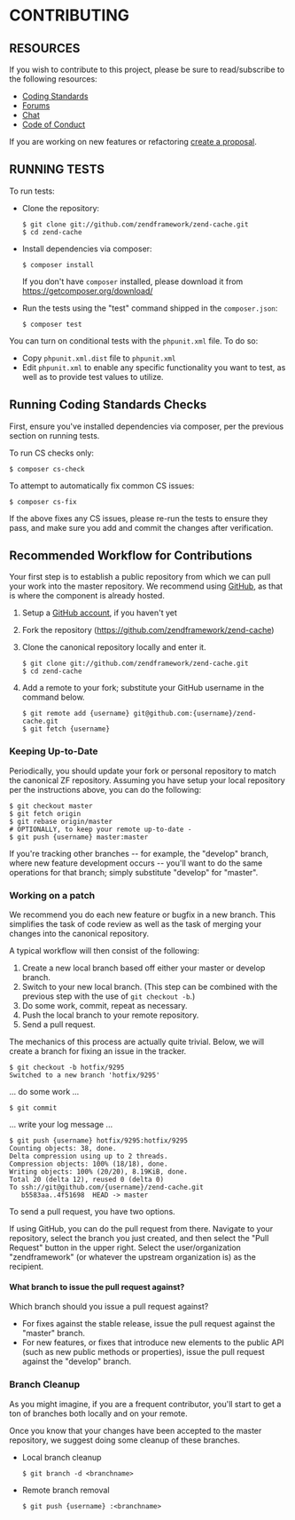 # CONTRIBUTING

## RESOURCES

If you wish to contribute to this project, please be sure to
read/subscribe to the following resources:

 - [Coding Standards](https://github.com/zendframework/zend-coding-standard)
 - [Forums](https://discourse.zendframework.com/c/contributors)
 - [Chat](https://zendframework-slack.herokuapp.com)
 - [Code of Conduct](CODE_OF_CONDUCT.md)

If you are working on new features or refactoring
[create a proposal](https://github.com/zendframework/zend-cache/issues/new).

## RUNNING TESTS

To run tests:

- Clone the repository:

  ```console
  $ git clone git://github.com/zendframework/zend-cache.git
  $ cd zend-cache
  ```

- Install dependencies via composer:

  ```console
  $ composer install
  ```

  If you don't have `composer` installed, please download it from https://getcomposer.org/download/

- Run the tests using the "test" command shipped in the `composer.json`:

  ```console
  $ composer test
  ```

You can turn on conditional tests with the `phpunit.xml` file.
To do so:

 -  Copy `phpunit.xml.dist` file to `phpunit.xml`
 -  Edit `phpunit.xml` to enable any specific functionality you
    want to test, as well as to provide test values to utilize.

## Running Coding Standards Checks

First, ensure you've installed dependencies via composer, per the previous
section on running tests.

To run CS checks only:

```console
$ composer cs-check
```

To attempt to automatically fix common CS issues:

```console
$ composer cs-fix
```

If the above fixes any CS issues, please re-run the tests to ensure
they pass, and make sure you add and commit the changes after verification.

## Recommended Workflow for Contributions

Your first step is to establish a public repository from which we can
pull your work into the master repository. We recommend using
[GitHub](https://github.com), as that is where the component is already hosted.

1. Setup a [GitHub account](https://github.com/), if you haven't yet
2. Fork the repository (https://github.com/zendframework/zend-cache)
3. Clone the canonical repository locally and enter it.

   ```console
   $ git clone git://github.com/zendframework/zend-cache.git
   $ cd zend-cache
   ```

4. Add a remote to your fork; substitute your GitHub username in the command
   below.

   ```console
   $ git remote add {username} git@github.com:{username}/zend-cache.git
   $ git fetch {username}
   ```

### Keeping Up-to-Date

Periodically, you should update your fork or personal repository to
match the canonical ZF repository. Assuming you have setup your local repository
per the instructions above, you can do the following:


```console
$ git checkout master
$ git fetch origin
$ git rebase origin/master
# OPTIONALLY, to keep your remote up-to-date -
$ git push {username} master:master
```

If you're tracking other branches -- for example, the "develop" branch, where
new feature development occurs -- you'll want to do the same operations for that
branch; simply substitute  "develop" for "master".

### Working on a patch

We recommend you do each new feature or bugfix in a new branch. This simplifies
the task of code review as well as the task of merging your changes into the
canonical repository.

A typical workflow will then consist of the following:

1. Create a new local branch based off either your master or develop branch.
2. Switch to your new local branch. (This step can be combined with the
   previous step with the use of `git checkout -b`.)
3. Do some work, commit, repeat as necessary.
4. Push the local branch to your remote repository.
5. Send a pull request.

The mechanics of this process are actually quite trivial. Below, we will
create a branch for fixing an issue in the tracker.

```console
$ git checkout -b hotfix/9295
Switched to a new branch 'hotfix/9295'
```

... do some work ...


```console
$ git commit
```

... write your log message ...


```console
$ git push {username} hotfix/9295:hotfix/9295
Counting objects: 38, done.
Delta compression using up to 2 threads.
Compression objects: 100% (18/18), done.
Writing objects: 100% (20/20), 8.19KiB, done.
Total 20 (delta 12), reused 0 (delta 0)
To ssh://git@github.com/{username}/zend-cache.git
   b5583aa..4f51698  HEAD -> master
```

To send a pull request, you have two options.

If using GitHub, you can do the pull request from there. Navigate to
your repository, select the branch you just created, and then select the
"Pull Request" button in the upper right. Select the user/organization
"zendframework" (or whatever the upstream organization is) as the recipient.

#### What branch to issue the pull request against?

Which branch should you issue a pull request against?

- For fixes against the stable release, issue the pull request against the
  "master" branch.
- For new features, or fixes that introduce new elements to the public API (such
  as new public methods or properties), issue the pull request against the
  "develop" branch.

### Branch Cleanup

As you might imagine, if you are a frequent contributor, you'll start to
get a ton of branches both locally and on your remote.

Once you know that your changes have been accepted to the master
repository, we suggest doing some cleanup of these branches.

-  Local branch cleanup

   ```console
   $ git branch -d <branchname>
   ```

-  Remote branch removal

   ```console
   $ git push {username} :<branchname>
   ```
